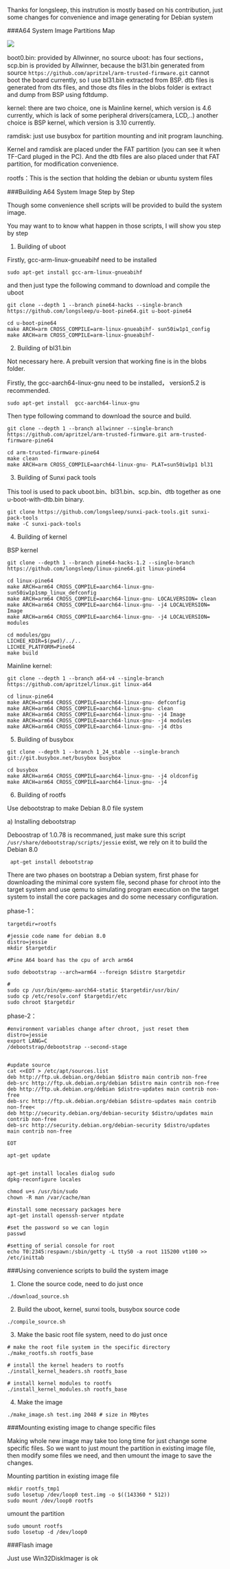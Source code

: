
Thanks for longsleep, 
this instrution is mostly based on his contribution, 
just some changes for convenience and image generating for Debian system

###A64 System Image Partitions Map

![](http://transing.bj.bcebos.com/image/pine64/pine64-parition.jpg)

boot0.bin: provided by Allwinner, no source
uboot: has four sections，scp.bin is provided by Allwinner, 
because the bl31.bin generated from source 
`https://github.com/apritzel/arm-trusted-firmware.git`
 cannot boot the board currently, so I use bl31.bin extracted from 
 BSP. dtb files is generated from dts files, 
 and those dts files in the blobs folder is extract and dump from BSP
 using fdtdump. 

kernel: there are two choice, one is Mainline kernel, 
which version is 4.6 currently, which is lack of some peripheral drivers(camera, LCD,..)
another choice is BSP kernel, which version is 3.10 currently.

ramdisk: just use busybox for partition mounting and init program launching.

Kernel and ramdisk are placed under the FAT partition
(you can see it when TF-Card pluged in the PC).
And the dtb files are also placed under that FAT partition, 
for modification convenience.

rootfs：This is the section that holding the debian or ubuntu system files

###Building A64 System Image Step by Step 

Though some convenience shell scripts will be provided 
to build the system image.

You may want to to know what happen in those scripts, 
I will show you step by step

1) Building of uboot

Firstly,  gcc-arm-linux-gnueabihf need to be installed 

```
sudo apt-get install gcc-arm-linux-gnueabihf
```

and then just type the following command to download and compile the uboot

```
git clone --depth 1 --branch pine64-hacks --single-branch https://github.com/longsleep/u-boot-pine64.git u-boot-pine64

cd u-boot-pine64
make ARCH=arm CROSS_COMPILE=arm-linux-gnueabihf- sun50iw1p1_config
make ARCH=arm CROSS_COMPILE=arm-linux-gnueabihf-
```

2) Building of bl31.bin

Not necessary here. A prebuilt version that working fine is in the 
blobs folder.

Firstly, the gcc-aarch64-linux-gnu need to be installed，
version5.2 is recommended.

```
sudo apt-get install  gcc-aarch64-linux-gnu
```

Then type following command to download the source and build.

```
git clone --depth 1 --branch allwinner --single-branch https://github.com/apritzel/arm-trusted-firmware.git arm-trusted-firmware-pine64

cd arm-trusted-firmware-pine64
make clean
make ARCH=arm CROSS_COMPILE=aarch64-linux-gnu- PLAT=sun50iw1p1 bl31
```

3) Building of Sunxi pack tools

This tool is used to pack uboot.bin、bl31.bin、scp.bin、dtb together as one
 u-boot-with-dtb.bin binary.
 
```
git clone https://github.com/longsleep/sunxi-pack-tools.git sunxi-pack-tools
make -C sunxi-pack-tools
```

4) Building of kernel

BSP kernel

```
git clone --depth 1 --branch pine64-hacks-1.2 --single-branch https://github.com/longsleep/linux-pine64.git linux-pine64

cd linux-pine64
make ARCH=arm64 CROSS_COMPILE=aarch64-linux-gnu- sun50iw1p1smp_linux_defconfig
make ARCH=arm64 CROSS_COMPILE=aarch64-linux-gnu- LOCALVERSION= clean
make ARCH=arm64 CROSS_COMPILE=aarch64-linux-gnu- -j4 LOCALVERSION= Image
make ARCH=arm64 CROSS_COMPILE=aarch64-linux-gnu- -j4 LOCALVERSION= modules

cd modules/gpu
LICHEE_KDIR=$(pwd)/../.. 
LICHEE_PLATFORM=Pine64
make build
```

Mainline kernel:

```
git clone --depth 1 --branch a64-v4 --single-branch https://github.com/apritzel/linux.git linux-a64

cd linux-pine64
make ARCH=arm64 CROSS_COMPILE=aarch64-linux-gnu- defconfig
make ARCH=arm64 CROSS_COMPILE=aarch64-linux-gnu- clean
make ARCH=arm64 CROSS_COMPILE=aarch64-linux-gnu- -j4 Image
make ARCH=arm64 CROSS_COMPILE=aarch64-linux-gnu- -j4 modules
make ARCH=arm64 CROSS_COMPILE=aarch64-linux-gnu- -j4 dtbs
```

5) Building of busybox

```
git clone --depth 1 --branch 1_24_stable --single-branch git://git.busybox.net/busybox busybox

cd busybox
make ARCH=arm64 CROSS_COMPILE=aarch64-linux-gnu- -j4 oldconfig
make ARCH=arm64 CROSS_COMPILE=aarch64-linux-gnu- -j4
```

6) Building of rootfs

Use debootstrap to make Debian 8.0 file system

a) Installing debootstrap

 Deboostrap of 1.0.78 is recommaned, just make sure this script
 `/usr/share/debootstrap/scripts/jessie` exist, we rely on it 
 to build the Debian 8.0
 
```
 apt-get install debootstrap
```

There are two phases on bootstrap a Debian system, 
first phase for downloading the minimal core system file,
second phase for chroot into the target system 
and use qemu to simulating program execution on the target system
to install the core packages and do some necessary configuration.
 

phase-1：

```
targetdir=rootfs

#jessie code name for debian 8.0
distro=jessie
mkdir $targetdir

#Pine A64 board has the cpu of arch arm64

sudo debootstrap --arch=arm64 --foreign $distro $targetdir

#
sudo cp /usr/bin/qemu-aarch64-static $targetdir/usr/bin/
sudo cp /etc/resolv.conf $targetdir/etc
sudo chroot $targetdir 
```

phase-2：

```
#environment variables change after chroot, just reset them 
distro=jessie
export LANG=C 
/debootstrap/debootstrap --second-stage


#update source
cat <<EOT > /etc/apt/sources.list
deb http://ftp.uk.debian.org/debian $distro main contrib non-free
deb-src http://ftp.uk.debian.org/debian $distro main contrib non-free
deb http://ftp.uk.debian.org/debian $distro-updates main contrib non-free
deb-src http://ftp.uk.debian.org/debian $distro-updates main contrib non-free<
deb http://security.debian.org/debian-security $distro/updates main contrib non-free
deb-src http://security.debian.org/debian-security $distro/updates main contrib non-free

EOT 

apt-get update


apt-get install locales dialog sudo
dpkg-reconfigure locales

chmod u+s /usr/bin/sudo
chown -R man /var/cache/man

#install some necessary packages here
apt-get install openssh-server ntpdate

#set the password so we can login
passwd

#setting of serial console for root
echo T0:2345:respawn:/sbin/getty -L ttyS0 -a root 115200 vt100 >> /etc/inittab
```
###Using convenience scripts to build the system image

1) Clone the source code, need to do just once

```
./download_source.sh
```

2) Build the uboot, kernel, sunxi tools, busybox source code

```
./compile_source.sh
```

3) Make the basic root file system, need to do just once

```
# make the root file system in the specific directory
./make_rootfs.sh rootfs_base

# install the kernel headers to rootfs
./install_kernel_headers.sh rootfs_base

# install kernel modules to rootfs
./install_kernel_modules.sh rootfs_base
```

4) Make the image


```
./make_image.sh test.img 2048 # size in MBytes
```

###Mounting existing image to change specific files

Making whole new image may take too 
long time for just change some specific files.
So we want to just mount the partition in existing image file,
then modify some files we need, and then umount the image to save
the changes.

Mounting partition in existing image file
```
mkdir rootfs_tmp1
sudo losetup /dev/loop0 test.img -o $((143360 * 512))
sudo mount /dev/loop0 rootfs
```

umount the partition

```
sudo umount rootfs
sudo losetup -d /dev/loop0
```

###Flash image

Just use Win32DiskImager is ok